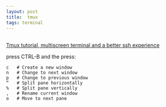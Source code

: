 ```yaml
---
layout: post
title:  tmux
tags: terminal
---
```



##
[Tmux tutorial, multiscreen terminal and a better ssh experience](http://www.techchattr.com/tmux-tutorial-multiscreen-terminal-better-ssh-experience)

 press CTRL-B and the press:

    c	# Create a new window  
    n	# Change to next window
    p	# Change to previous window  
    “	# Split pane horizontally  
    %	# Split pane vertically  
    ,	# Rename current window  
    o	# Move to next pane  
